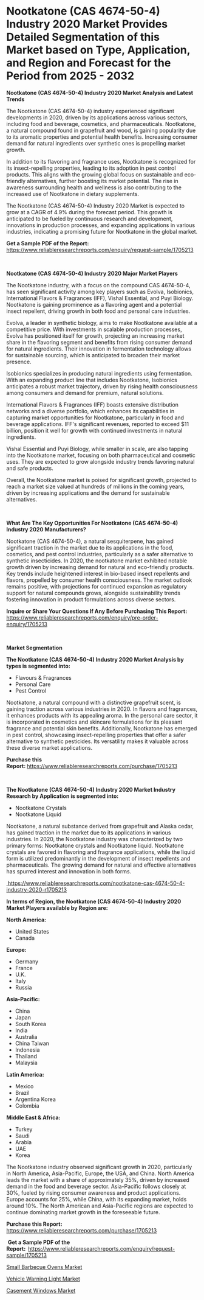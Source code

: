 <p><h1>Nootkatone (CAS 4674-50-4) Industry 2020 Market Provides Detailed Segmentation of this Market based on Type, Application, and Region and Forecast for the Period from 2025 - 2032</h1></p><p><strong>Nootkatone (CAS 4674-50-4) Industry 2020 Market Analysis and Latest Trends</strong></p>
<p><p>The Nootkatone (CAS 4674-50-4) industry experienced significant developments in 2020, driven by its applications across various sectors, including food and beverage, cosmetics, and pharmaceuticals. Nootkatone, a natural compound found in grapefruit and wood, is gaining popularity due to its aromatic properties and potential health benefits. Increasing consumer demand for natural ingredients over synthetic ones is propelling market growth.</p><p>In addition to its flavoring and fragrance uses, Nootkatone is recognized for its insect-repelling properties, leading to its adoption in pest control products. This aligns with the growing global focus on sustainable and eco-friendly alternatives, further boosting its market potential. The rise in awareness surrounding health and wellness is also contributing to the increased use of Nootkatone in dietary supplements.</p><p>The Nootkatone (CAS 4674-50-4) Industry 2020 Market is expected to grow at a CAGR of 4.9% during the forecast period. This growth is anticipated to be fueled by continuous research and development, innovations in production processes, and expanding applications in various industries, indicating a promising future for Nootkatone in the global market.</p></p>
<p><strong>Get a Sample PDF of the Report:&nbsp;</strong> <a href="https://www.reliableresearchreports.com/enquiry/request-sample/1705213?utm_campaign=114&utm_medium=2&utm_source=Github&utm_content=ia&utm_term=27032025&utm_id=nootkatone-cas-4674-50-4-industry-2020">https://www.reliableresearchreports.com/enquiry/request-sample/1705213</a></p>
<p>&nbsp;</p>
<p><strong>Nootkatone (CAS 4674-50-4) Industry 2020 Major Market Players</strong></p>
<p><p>The Nootkatone industry, with a focus on the compound CAS 4674-50-4, has seen significant activity among key players such as Evolva, Isobionics, International Flavors & Fragrances (IFF), Vishal Essential, and Puyi Biology. Nootkatone is gaining prominence as a flavoring agent and a potential insect repellent, driving growth in both food and personal care industries.</p><p>Evolva, a leader in synthetic biology, aims to make Nootkatone available at a competitive price. With investments in scalable production processes, Evolva has positioned itself for growth, projecting an increasing market share in the flavoring segment and benefits from rising consumer demand for natural ingredients. Their innovation in fermentation technology allows for sustainable sourcing, which is anticipated to broaden their market presence.</p><p>Isobionics specializes in producing natural ingredients using fermentation. With an expanding product line that includes Nootkatone, Isobionics anticipates a robust market trajectory, driven by rising health consciousness among consumers and demand for premium, natural solutions.</p><p>International Flavors & Fragrances (IFF) boasts extensive distribution networks and a diverse portfolio, which enhances its capabilities in capturing market opportunities for Nootkatone, particularly in food and beverage applications. IFF's significant revenues, reported to exceed $11 billion, position it well for growth with continued investments in natural ingredients.</p><p>Vishal Essential and Puyi Biology, while smaller in scale, are also tapping into the Nootkatone market, focusing on both pharmaceutical and cosmetic uses. They are expected to grow alongside industry trends favoring natural and safe products.</p><p>Overall, the Nootkatone market is poised for significant growth, projected to reach a market size valued at hundreds of millions in the coming years, driven by increasing applications and the demand for sustainable alternatives.</p></p>
<p>&nbsp;</p>
<p><strong>What Are The Key Opportunities For Nootkatone (CAS 4674-50-4) Industry 2020 Manufacturers?</strong></p>
<p><p>Nootkatone (CAS 4674-50-4), a natural sesquiterpene, has gained significant traction in the market due to its applications in the food, cosmetics, and pest control industries, particularly as a safer alternative to synthetic insecticides. In 2020, the nootkatone market exhibited notable growth driven by increasing demand for natural and eco-friendly products. Key trends include heightened interest in bio-based insect repellents and flavors, propelled by consumer health consciousness. The market outlook remains positive, with projections for continued expansion as regulatory support for natural compounds grows, alongside sustainability trends fostering innovation in product formulations across diverse sectors.</p></p>
<p><strong>Inquire or Share Your Questions If Any Before Purchasing This Report:</strong> <a href="https://www.reliableresearchreports.com/enquiry/pre-order-enquiry/1705213?utm_campaign=114&utm_medium=2&utm_source=Github&utm_content=ia&utm_term=27032025&utm_id=nootkatone-cas-4674-50-4-industry-2020">https://www.reliableresearchreports.com/enquiry/pre-order-enquiry/1705213</a></p>
<p>&nbsp;</p>
<p><strong>Market Segmentation</strong></p>
<p><strong>The Nootkatone (CAS 4674-50-4) Industry 2020 Market Analysis by types is segmented into:</strong></p>
<p><ul><li>Flavours & Fragrances</li><li>Personal Care</li><li>Pest Control</li></ul></p>
<p><p>Nootkatone, a natural compound with a distinctive grapefruit scent, is gaining traction across various industries in 2020. In flavors and fragrances, it enhances products with its appealing aroma. In the personal care sector, it is incorporated in cosmetics and skincare formulations for its pleasant fragrance and potential skin benefits. Additionally, Nootkatone has emerged in pest control, showcasing insect-repelling properties that offer a safer alternative to synthetic pesticides. Its versatility makes it valuable across these diverse market applications.</p></p>
<p><strong>Purchase this Report:&nbsp;</strong><a href="https://www.reliableresearchreports.com/purchase/1705213?utm_campaign=114&utm_medium=2&utm_source=Github&utm_content=ia&utm_term=27032025&utm_id=nootkatone-cas-4674-50-4-industry-2020">https://www.reliableresearchreports.com/purchase/1705213</a></p>
<p>&nbsp;</p>
<p><strong>The Nootkatone (CAS 4674-50-4) Industry 2020 Market Industry Research by Application is segmented into:</strong></p>
<p><ul><li>Nootkatone Crystals</li><li>Nootkatone Liquid</li></ul></p>
<p><p>Nootkatone, a natural substance derived from grapefruit and Alaska cedar, has gained traction in the market due to its applications in various industries. In 2020, the Nootkatone industry was characterized by two primary forms: Nootkatone crystals and Nootkatone liquid. Nootkatone crystals are favored in flavoring and fragrance applications, while the liquid form is utilized predominantly in the development of insect repellents and pharmaceuticals. The growing demand for natural and effective alternatives has spurred interest and innovation in both forms.</p></p>
<p><a href="https://www.reliableresearchreports.com/nootkatone-cas-4674-50-4-industry-2020-r1705213?utm_campaign=114&utm_medium=2&utm_source=Github&utm_content=ia&utm_term=27032025&utm_id=nootkatone-cas-4674-50-4-industry-2020">&nbsp;https://www.reliableresearchreports.com/nootkatone-cas-4674-50-4-industry-2020-r1705213</a></p>
<p><strong>In terms of Region, the Nootkatone (CAS 4674-50-4) Industry 2020 Market Players available by Region are:</strong></p>
<p>
    <p> <strong> North America: </strong>
        <ul>
            <li>United States</li>
            <li>Canada</li>
        </ul>
        </p> 
    <p> <strong> Europe: </strong>
        <ul>
            <li>Germany</li>
            <li>France</li>
            <li>U.K.</li>
            <li>Italy</li>
            <li>Russia</li>
        </ul>
        </p> 
    <p> <strong> Asia-Pacific: </strong>
        <ul>
            <li>China</li>
            <li>Japan</li>
            <li>South Korea</li>
            <li>India</li>
            <li>Australia</li>
            <li>China Taiwan</li>
            <li>Indonesia</li>
            <li>Thailand</li>
            <li>Malaysia</li>
        </ul>
        </p> 
    <p> <strong> Latin America: </strong>
        <ul>
            <li>Mexico</li>
            <li>Brazil</li>
            <li>Argentina Korea</li>
            <li>Colombia</li>
        </ul>
        </p> 
    <p> <strong> Middle East & Africa: </strong>
        <ul>
            <li>Turkey</li>
            <li>Saudi</li>
            <li>Arabia</li>
            <li>UAE</li>
            <li>Korea</li>
        </ul>
    </p>
    </p>
<p><p>The Nootkatone industry observed significant growth in 2020, particularly in North America, Asia-Pacific, Europe, the USA, and China. North America leads the market with a share of approximately 35%, driven by increased demand in the food and beverage sector. Asia-Pacific follows closely at 30%, fueled by rising consumer awareness and product applications. Europe accounts for 25%, while China, with its expanding market, holds around 10%. The North American and Asia-Pacific regions are expected to continue dominating market growth in the foreseeable future.</p></p>
<p><strong>Purchase this Report: </strong><a href="https://www.reliableresearchreports.com/purchase/1705213?utm_campaign=114&utm_medium=2&utm_source=Github&utm_content=ia&utm_term=27032025&utm_id=nootkatone-cas-4674-50-4-industry-2020">https://www.reliableresearchreports.com/purchase/1705213</a></p>
<p>&nbsp;<strong>Get a Sample PDF of the Report:&nbsp;&nbsp;</strong><a href="https://www.reliableresearchreports.com/enquiry/request-sample/1705213?utm_campaign=114&utm_medium=2&utm_source=Github&utm_content=ia&utm_term=27032025&utm_id=nootkatone-cas-4674-50-4-industry-2020">https://www.reliableresearchreports.com/enquiry/request-sample/1705213</a></p>
<p><strong></strong></p>
<p><p><a href="https://github.com/FassouRP/Market-Research-Report-List-7/blob/main/small-barbecue-ovens-market.md?utm_campaign=114&utm_medium=2&utm_source=Github&utm_content=ia&utm_term=27032025&utm_id=nootkatone-cas-4674-50-4-industry-2020">Small Barbecue Ovens Market</a></p><p><a href="https://github.com/rahu1506/Market-Research-Report-List-7/blob/main/vehicle-warning-light-market.md?utm_campaign=114&utm_medium=2&utm_source=Github&utm_content=ia&utm_term=27032025&utm_id=nootkatone-cas-4674-50-4-industry-2020">Vehicle Warning Light Market</a></p><p><a href="https://github.com/MonroeBullock54/Market-Research-Report-List-2/blob/main/casement-windows-market.md?utm_campaign=114&utm_medium=2&utm_source=Github&utm_content=ia&utm_term=27032025&utm_id=nootkatone-cas-4674-50-4-industry-2020">Casement Windows Market</a></p></p>